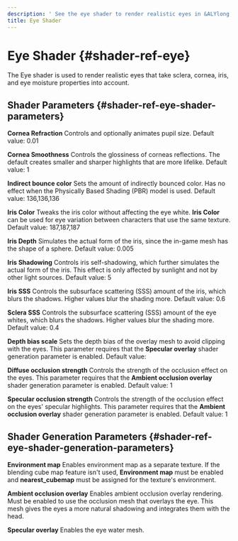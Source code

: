 ```yaml
---
description: ' See the eye shader to render realistic eyes in &ALYlong;. '
title: Eye Shader
---
```

# Eye Shader {#shader-ref-eye}

The Eye shader is used to render realistic eyes that take sclera, cornea, iris, and eye moisture properties into account\.

## Shader Parameters {#shader-ref-eye-shader-parameters}

**Cornea Refraction**
Controls and optionally animates pupil size\.
Default value: 0\.01

**Cornea Smoothness**
Controls the glossiness of corneas reflections\.
The default creates smaller and sharper highlights that are more lifelike\.
Default value: 1

**Indirect bounce color**
Sets the amount of indirectly bounced color\. Has no effect when the Physically Based Shading \(PBR\) model is used\.
Default value: 136,136,136

**Iris Color**
Tweaks the iris color without affecting the eye white\.
**Iris Color** can be used for eye variation between characters that use the same texture\.
Default value: 187,187,187

**Iris Depth**
Simulates the actual form of the iris, since the in\-game mesh has the shape of a sphere\.
Default value: 0\.005

**Iris Shadowing**
Controls iris self\-shadowing, which further simulates the actual form of the iris\.
This effect is only affected by sunlight and not by other light sources\.
Default value: 5

**Iris SSS**
Controls the subsurface scattering \(SSS\) amount of the iris, which blurs the shadows\. Higher values blur the shading more\.
Default value: 0\.6

**Sclera SSS**
Controls the subsurface scattering \(SSS\) amount of the eye whites, which blurs the shadows\. Higher values blur the shading more\.
Default value: 0\.4

**Depth bias scale**
Sets the depth bias of the overlay mesh to avoid clipping with the eyes\.
This parameter requires that the **Specular overlay** shader generation parameter is enabled\.
Default value:

**Diffuse occlusion strength**
Controls the strength of the occlusion effect on the eyes\.
This parameter requires that the **Ambient occlusion overlay** shader generation parameter is enabled\.
Default value: 1

**Specular occlusion strength**
Controls the strength of the occlusion effect on the eyes' specular highlights\.
This parameter requires that the **Ambient occlusion overlay** shader generation parameter is enabled\.
Default value: 1

## Shader Generation Parameters {#shader-ref-eye-shader-generation-parameters}

**Environment map**
Enables environment map as a separate texture\.
If the blending cube map feature isn't used, **Environment map** must be enabled and **nearest\_cubemap** must be assigned for the texture's environment\.

**Ambient occlusion overlay**
Enables ambient occlusion overlay rendering\.
Must be enabled to use the occlusion mesh that overlays the eye\. This mesh gives the eyes a more natural shadowing and integrates them with the head\.

**Specular overlay**
Enables the eye water mesh\.